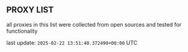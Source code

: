 ## PROXY LIST

all proxies in this list were collected from open sources and tested for functionality

last update: `2025-02-22 13:51:40.372490+00:00` UTC